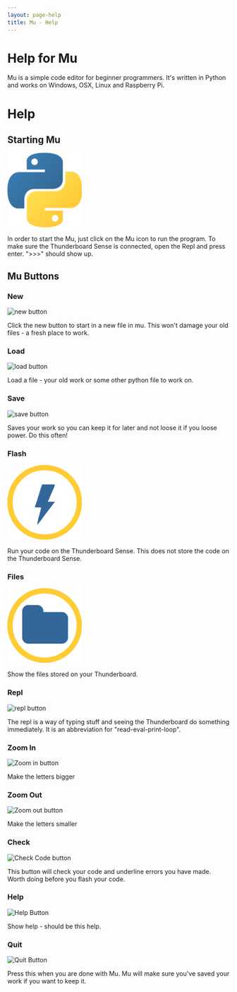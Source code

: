 ```yaml
---
layout: page-help
title: Mu - Help
---
```

<div id="mu-help-header-inject"></div>
<div class="jumbotron">
    <h1>Help for Mu</h1>
    Mu is a simple code editor for beginner
    programmers. It's written in Python and works on Windows, OSX, Linux and Raspberry Pi.</p>
</div>

# Help

## Starting Mu
![icon](images/icon.png)

In order to start the Mu, just click on the Mu icon to run the program. 
To make sure the Thunderboard Sense is connected, open the Repl and press enter. ">>>" should show up. 

## Mu Buttons

### New
![new button](images/new.png)

Click the new button to start in a new file in mu. This won't damage your old files - a fresh place to work.

### Load
![load button](images/load.png)

Load a file - your old work or some other python file to work on.

### Save
![save button](images/save.png)

Saves your work so you can keep it for later and not loose it if you loose power. Do this often!

### Flash
![flash button](images/run.png)

Run your code on the Thunderboard Sense. This does not store the code on the Thunderboard Sense. 

### Files
![files button](images/files.png)

Show the files stored on your Thunderboard.

### Repl
![repl button](images/repl.png)

The repl is a way of typing stuff and seeing the Thunderboard do something immediately. It is an abbreviation for "read-eval-print-loop".

### Zoom In
![Zoom in button](images/zoom-in.png)

Make the letters bigger

### Zoom Out

![Zoom out button](images/zoom-out.png)

Make the letters smaller

### Check
![Check Code button](images/check.png)

This button will check your code and underline errors you have made. Worth doing before you flash your code.

### Help
![Help Button](images/help.png)

Show help - should be this help.

### Quit
![Quit Button](images/quit.png)

Press this when you are done with Mu. Mu will make sure you've saved your work if you want to keep it.
